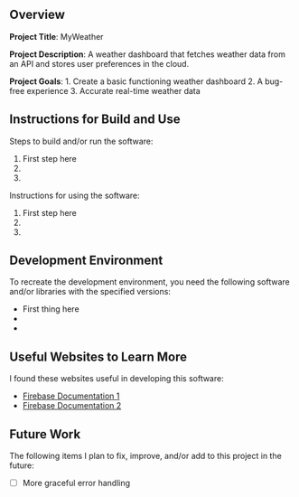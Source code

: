 ## Overview

**Project Title**:
        MyWeather

**Project Description**:
        A weather dashboard that fetches weather data from an API and stores user preferences in the cloud.

**Project Goals**:
            1. Create a basic functioning weather dashboard
            2. A bug-free experience
            3. Accurate real-time weather data

## Instructions for Build and Use

Steps to build and/or run the software:

1. First step here
2.
3.

Instructions for using the software:

1. First step here
2.
3.

## Development Environment 

To recreate the development environment, you need the following software and/or libraries with the specified versions:

* First thing here
*
*

## Useful Websites to Learn More

I found these websites useful in developing this software:

* [Firebase Documentation 1](https://firebase.google.com/docs/firestore)
* [Firebase Documentation 2](https://firebase.google.com/docs/firestore)

## Future Work

The following items I plan to fix, improve, and/or add to this project in the future:
* [ ] More graceful error handling
